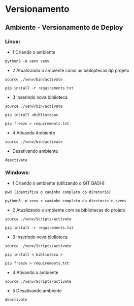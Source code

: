 # Versionamento

## Ambiente - Versionamento de Deploy

### Linux:

- 1 Criando o ambiente
```shell
python3 -m venv venv
```
- 2 Atualizando o ambiente coms as bibloptecas dp projeto
```shell
source ./venv/bin/activate
```

```shell
pip install -r requirements.txt
```

- 3 Inserindo nova biblioteca

```shell
source ./venv/bin/activate
```

```shell
pip install <biblioteca>
```

```shell
pip freeze > requirements.txt
```

- 4 Ativando Ambiente
```shell
source ./venv/bin/activate
```

- Desativando ambiente
```shell
deactivate
```

### Windows:
- 1 Criando o ambiente (utilizando o GIT BASH)
```shell
pwd (Identifica o caminho completo do diretorio)
```

```shell
python3 -m venv < caminho completo do diretorio > /venv
```

- 2 Atualizando o ambiente com as bibliotecas do projeto
```shell
source ./venv/Scripts/activate
```

```shell
pip install -r requirements.txt
```

- 3 Inserindo nova biblioteca
```shell
source ./venv/Scripts/activate
```

```shell
pip install < biblioteca >
```

```shell
pip freeze > requirements.txt
```

- 4 Ativando o ambiente
```shell
source ./venv/Scripts/activate
```

- 5 Desativando ambiente
```shell
deactivate
```



